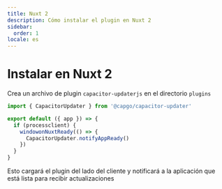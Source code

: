 ```yaml
---
title: Nuxt 2
description: Cómo instalar el plugin en Nuxt 2
sidebar:
  order: 1
locale: es
---
```


# Instalar en Nuxt 2

Crea un archivo de plugin `capacitor-updaterjs` en el directorio `plugins`

```js
import { CapacitorUpdater } from '@capgo/capacitor-updater'

export default ({ app }) => {
  if (processclient) {
    windowonNuxtReady(() => {
      CapacitorUpdater.notifyAppReady()
    })
  }
}
```

Esto cargará el plugin del lado del cliente y notificará a la aplicación que está lista para recibir actualizaciones
